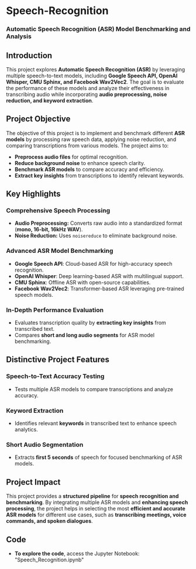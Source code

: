

# **Speech-Recognition**
### **Automatic Speech Recognition (ASR) Model Benchmarking and Analysis**

## **Introduction**
This project explores **Automatic Speech Recognition (ASR)** by leveraging multiple speech-to-text models, including **Google Speech API, OpenAI Whisper, CMU Sphinx, and Facebook Wav2Vec2**. The goal is to evaluate the performance of these models and analyze their effectiveness in transcribing audio while incorporating **audio preprocessing, noise reduction, and keyword extraction**.

## **Project Objective**
The objective of this project is to implement and benchmark different **ASR models** by processing raw speech data, applying noise reduction, and comparing transcriptions from various models. The project aims to:
- **Preprocess audio files** for optimal recognition.
- **Reduce background noise** to enhance speech clarity.
- **Benchmark ASR models** to compare accuracy and efficiency.
- **Extract key insights** from transcriptions to identify relevant keywords.

## **Key Highlights**
### **Comprehensive Speech Processing**
- **Audio Preprocessing:** Converts raw audio into a standardized format (**mono, 16-bit, 16kHz WAV**).
- **Noise Reduction:** Uses `noisereduce` to eliminate background noise.

### **Advanced ASR Model Benchmarking**
- **Google Speech API**: Cloud-based ASR for high-accuracy speech recognition.
- **OpenAI Whisper**: Deep learning-based ASR with multilingual support.
- **CMU Sphinx**: Offline ASR with open-source capabilities.
- **Facebook Wav2Vec2**: Transformer-based ASR leveraging pre-trained speech models.

### **In-Depth Performance Evaluation**
- Evaluates transcription quality by **extracting key insights** from transcribed text.
- Compares **short and long audio segments** for ASR model benchmarking.

## **Distinctive Project Features**
### **Speech-to-Text Accuracy Testing**
- Tests multiple ASR models to compare transcriptions and analyze accuracy.

### **Keyword Extraction**
- Identifies relevant **keywords** in transcribed text to enhance speech analytics.

### **Short Audio Segmentation**
- Extracts **first 5 seconds** of speech for focused benchmarking of ASR models.

## **Project Impact**
This project provides a **structured pipeline** for **speech recognition and benchmarking**. By integrating multiple ASR models and **enhancing speech processing**, the project helps in selecting the most **efficient and accurate ASR models** for different use cases, such as **transcribing meetings, voice commands, and spoken dialogues**.

## **Code**

- **To explore the code**, access the Jupyter Notebook: "Speech_Recognition.ipynb"

